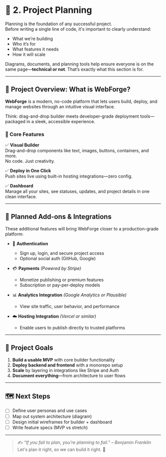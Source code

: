 # 🧠 2. Project Planning

Planning is the foundation of any successful project.  
Before writing a single line of code, it's important to clearly understand:

- What we’re building
- Who it’s for
- What features it needs
- How it will scale

Diagrams, documents, and planning tools help ensure everyone is on the same page—**technical or not**. That’s exactly what this section is for.

---

## 🚀 Project Overview: What is WebForge?

**WebForge** is a modern, no-code platform that lets users build, deploy, and manage websites through an intuitive visual interface.

Think: drag-and-drop builder meets developer-grade deployment tools—packaged in a sleek, accessible experience.

### 🌟 Core Features

✅ **Visual Builder**  
Drag-and-drop components like text, images, buttons, containers, and more.  
No code. Just creativity.

✅ **Deploy in One Click**  
Push sites live using built-in hosting integrations—zero config.

✅ **Dashboard**  
Manage all your sites, see statuses, updates, and project details in one clean interface.

---

## 🧩 Planned Add-ons & Integrations

These additional features will bring WebForge closer to a production-grade platform:

- 🔐 **Authentication**  
  - Sign up, login, and secure project access
  - Optional social auth (GitHub, Google)

- 💳 **Payments** *(Powered by Stripe)*  
  - Monetize publishing or premium features
  - Subscription or pay-per-deploy models

- 📊 **Analytics Integration** *(Google Analytics or Plausible)*  
  - View site traffic, user behavior, and performance

- ☁️ **Hosting Integration** *(Vercel or similar)*  
  - Enable users to publish directly to trusted platforms

---

## 🔭 Project Goals

1. **Build a usable MVP** with core builder functionality
2. **Deploy backend and frontend** with a monorepo setup
3. **Scale** by layering in integrations like Stripe and Auth
4. **Document everything**—from architecture to user flows

---

## 🗺️ Next Steps

- [ ] Define user personas and use cases
- [ ] Map out system architecture (diagram)
- [ ] Design initial wireframes for builder + dashboard
- [ ] Write feature specs (MVP vs stretch)

---

> ✍️ _“If you fail to plan, you’re planning to fail.” – Benjamin Franklin_  
> Let's plan it right, so we can build it right. 💪
